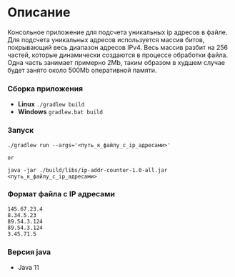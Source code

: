 # Описание 
Консольное приложение для подсчета уникальных ip адресов в файле.
Для подсчета уникальных адресов используется массив битов, покрывающий весь диапазон адресов IPv4.
Весь массив разбит на 256 частей, которые динамически создаются в процессе обработки файла.
Одна часть занимает примерно 2Mb, таким образом в худшем случае будет занято около 500Mb оперативной памяти. 

### Сборка приложения

- **Linux** `./gradlew build`  
- **Windows** `gradlew.bat build`  
  
### Запуск
```
./gradlew run --args='<путь_к_файлу_с_ip_адресами>'

or

java -jar ./build/libs/ip-addr-counter-1.0-all.jar <путь_к_файлу_с_ip_адресами>
```  

### Формат файла с IP адресами
```
145.67.23.4
8.34.5.23
89.54.3.124
89.54.3.124
3.45.71.5
```  

### Версия java
* Java 11